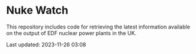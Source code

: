 # Nuke Watch

This repository includes code for retrieving the latest information available on the output of EDF nuclear power plants in the UK.

Last updated: 2023-11-26 03:08